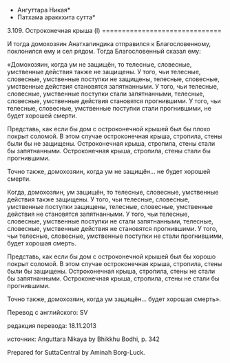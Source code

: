 * Ангуттара Никая*
* Патхама араккхита сутта*

3\.109\. Остроконечная крыша \(I\)
\=\=\=\=\=\=\=\=\=\=\=\=\=\=\=\=\=\=\=\=\=\=\=\=\=\=\=\=\=\=

И тогда домохозяин Анатхапиндика отправился к Благословенному, поклонился ему и сел рядом\. Тогда Благословенный сказал ему:

«Домохозяин, когда ум не защищён, то телесные, словесные, умственные действия также не защищены\. У того, чьи телесные, словесные, умственные поступки не защищены, телесные, словесные, умственные действия становятся запятнанными\. У того, чьи телесные, словесные, умственные поступки стали запятнанными, телесные, словесные, умственные действия становятся прогнившими\. У того, чьи телесные, словесные, умственные поступки стали прогнившими, не будет хорошей смерти\.

Представь, как если бы дом с остроконечной крышей был бы плохо покрыт соломой\. В этом случае остроконечная крыша, стропила, стены были бы не защищены\. Остроконечная крыша, стропила, стены стали бы запятнанными\. Остроконечная крыша, стропила, стены стали бы прогнившими\.

Точно также, домохозяин, когда ум не защищён… не будет хорошей смерти\.

Когда, домохозяин, ум защищён, то телесные, словесные, умственные действия также защищены\. У того, чьи телесные, словесные, умственные поступки защищены, телесные, словесные, умственные действия не становятся запятнанными\. У того, чьи телесные, словесные, умственные поступки не стали запятнанными, телесные, словесные, умственные действия не становятся прогнившими\. У того, чьи телесные, словесные, умственные поступки не стали прогнившими, будет хорошая смерть\.

Представь, как если бы дом с остроконечной крышей был бы хорошо покрыт соломой\. В этом случае остроконечная крыша, стропила, стены были бы защищены\. Остроконечная крыша, стропила, стены не стали бы запятнанными\. Остроконечная крыша, стропила, стены не стали бы прогнившими\.

Точно также, домохозяин, когда ум защищён… будет хорошая смерть»\.

Перевод с английского: SV

редакция перевода: 18\.11\.2013

источник: Anguttara Nikaya by Bhikkhu Bodhi, p\. 342

Prepared for SuttaCentral by Aminah Borg\-Luck\.